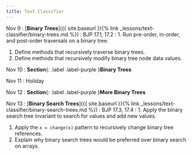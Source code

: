 ```yaml
---
title: Text Classifier
---
```


Nov 9
: [**Binary Trees**]({{ site.baseurl }}{% link _lessons/text-classifier/binary-trees.md %})
  : BJP 17.1, 17.2
: 1. Run pre-order, in-order, and post-order traversals on a binary tree.
  1. Define methods that recursively traverse binary trees.
  1. Define methods that recursively modify binary tree node data values.

Nov 10
: **Section**{: .label .label-purple }**Binary Trees**

Nov 11
: Holiday

Nov 12
: **Section**{: .label .label-purple }**More Binary Trees**

Nov 13
: [**Binary Search Trees**]({{ site.baseurl }}{% link _lessons/text-classifier/binary-search-trees.md %})
  : BJP 17.3, 17.4
: 1. Apply the binary search tree invariant to search for values and add new values.
  1. Apply the `x = change(x)` pattern to recursively change binary tree references.
  1. Explain why binary search trees would be preferred over binary search on arrays.

